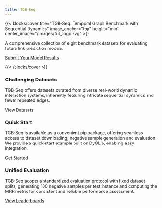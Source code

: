 ```yaml
---
title: TGB-Seq
---
```


{{< blocks/cover title="TGB-Seq: Temporal Graph Benchmark with Sequential Dynamics" image_anchor="top" height="min" center_image="/images/full_logo.svg" >}}
<div class="mx-auto text-center">
    <p class="lead mt-3 description">A comprehensive collection of eight benchmark datasets for evaluating future link prediction models.</p>
    <p class="lead">
        <a href="https://docs.google.com/forms/d/e/1FAIpQLSchjDliqcIO2FYY0qmjenHcLSNvqa-0poV1PrbRGph2XwZ8RA/viewform" class="submit-link">
            Submit Your Model Results <i class="fas fa-arrow-right"></i>
        </a>
    </p>
</div>
{{< /blocks/cover >}}

<div class="container-fluid features-section">
    <div class="container py-5">
        <div class="row mx-0">
            <div class="col-lg-4 mb-4">
                <div class="feature-box">
                    <div class="text-center mb-3">
                        <i class="fas fa-network-wired fa-3x"></i>
                        <h3 class="mt-3">Challenging Datasets</h3>
                    </div>
                    <p class="feature-text">TGB-Seq offers datasets curated from diverse real-world dynamic interaction systems, inherently featuring intricate sequential dynamics and fewer repeated edges.</p>
                    <a class="btn btn-secondary" href="/datasets/">View Datasets</a>
                </div>
            </div>
            <div class="col-lg-4 mb-4">
                <div class="feature-box">
                    <div class="text-center mb-3">
                        <i class="fas fa-rocket fa-3x"></i>
                        <h3 class="mt-3">Quick Start</h3>
                    </div>
                    <p class="feature-text">TGB-Seq is available as a convenient pip package, offering seamless access to dataset downloading, negative sample generation and evaluation. We provide a quick-start example built on DyGLib, enabling easy integration.</p>
                    <a class="btn btn-secondary" href="/get-started/">Get Started</a>
                </div>
            </div>
            <div class="col-lg-4 mb-4">
                <div class="feature-box">
                    <div class="text-center mb-3">
                        <i class="fas fa-chart-line fa-3x"></i>
                        <h3 class="mt-3">Unified Evaluation</h3>
                    </div>
                    <p class="feature-text">TGB-Seq adopts a standardized evaluation protocol with fixed dataset splits, generating 100 negative samples per test instance and computing the MRR metric for consistent and reliable performance assessment.</p>
                    <a class="btn btn-secondary" href="/leaderboard/">View Leaderboards</a>
                </div>
            </div>
        </div>
    </div>
</div>
